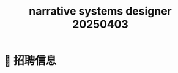 ﻿---
title: narrative systems designer 20250403
expired: false
---

# 📌 招聘信息

<JobPostingTable job-posting-json-path="Sanzaru-Games/data/narrative-systems-designer-20250403" />